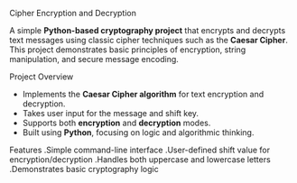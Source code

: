 Cipher Encryption and Decryption

A simple **Python-based cryptography project** that encrypts and decrypts text messages using classic cipher techniques such as the **Caesar Cipher**.  
This project demonstrates basic principles of encryption, string manipulation, and secure message encoding.

 Project Overview
- Implements the **Caesar Cipher algorithm** for text encryption and decryption.  
- Takes user input for the message and shift key.  
- Supports both **encryption** and **decryption** modes.  
- Built using **Python**, focusing on logic and algorithmic thinking.  

Features
.Simple command-line interface
.User-defined shift value for encryption/decryption
.Handles both uppercase and lowercase letters
.Demonstrates basic cryptography logic
